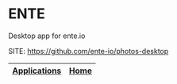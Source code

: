 # ENTE
 
 Desktop app for ente.io 
 
 SITE: https://github.com/ente-io/photos-desktop

 | [Applications](https://portable-linux-apps.github.io/apps.html) | [Home](https://portable-linux-apps.github.io)
 | --- | --- |
